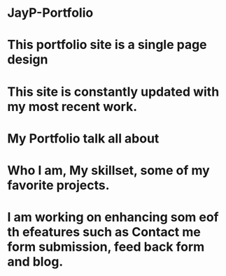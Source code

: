 # JayP-Portfolio
# This portfolio site is a single page design
# This site is constantly updated with my most recent work.
# My Portfolio talk all about  
# Who I am, My skillset, some of my favorite projects.
# I am working on enhancing som eof th efeatures such as Contact me form submission, feed back form and blog.
